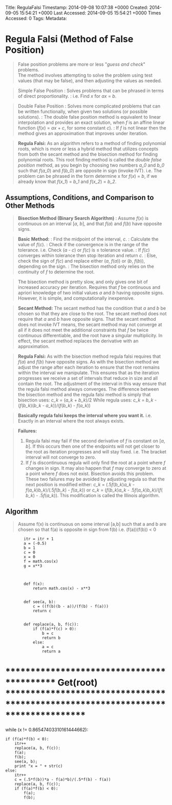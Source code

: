 Title: RegulaFalsi
Timestamp: 2014-09-08 10:07:38 +0000
Created: 2014-09-05 15:54:21 +0000
Last Accessed: 2014-09-05 15:54:21 +0000
Times Accessed: 0
Tags: 
Metadata: 
# Regula Falsi (Method of False Position) #


>	False position problems are more or less "*guess and check*" problems. <br />
>	The method involves attempting to solve the problem using test values (that may be false), and then adjusting the values as needed. <br />

>	Simple False Position
>	:	Solves problems that can be phrased in terms of direct proportionality. 
>	:	i.e. Find *x* for *ax* = *b*. 

>	Double False Position 
>	:	Solves more complicated problems that can be written functionally, when given two solutions (or possible solutions). 
>	:	The double false position method is equivalent to linear interpolation and provides an exact solution, when *f* is an affine linear function (*f*(*x*) = *ax* + *c*, for some constant *c*). 
>	:	If *f* is not linear then the method gives an approximation that improves under iteration. 

>	**Regula Falsi:**
>	As an algorithm refers to a method of finding polynomial roots, which is more or less a hybrid method that utilizes concepts from both the secant method and the bisection method for finding polynomial roots. 
>	This root finding method is called the *double false position* method, as you begin by choosing two numbers *a_0* and *b_0* such that *f*(*a_0*) and *f*(*b_0*) are opposite in sign (invoke IVT). 
>	i.e. The problem can be phrased in the form determine x for *f*(*x*) = *b*, if we already know that *f*(*x_1*) = *b_1* and *f*(*x_2*) = *b_2*. 

## Assumptions, Conditions, and Comparison to Other Methods ##

>	**Bisection Method (Binary Search Algorithm)**
>	:	Assume *f*(*x*) is continuous on an interval [*a*, *b*], and that *f*(*a*) and *f*(*b*) have opposite signs. 

>	**Basic Method:** 
>	:	Find the midpoint of the interval, *c*.
>	:	Calculate the value of *f*(*c*). 
>	:	Check if the convergence is in the range of the tolerance. i.e. Check (*a* - *c*) or *f*(*c*) is ≤ tolerance value. 
>	:	If *f*(*c*) converges within tolerance then stop iteration and return *c*.
>	:	Else, check the sign of *f*(*c*) and replace either (*a*, *f*(*a*)) or (*b*, *f*(*b*)), depending on the sign. 
>	:	The bisection method only relies on the continuity of *f* to determine the root.  

>	The bisection method is pretty slow, and only gives one bit of increased accuracy per iteration. Requires that *f* be continuous and apriori knowledge of two initial values *a* and *b* having opposite signs. However, it is simple, and computationally inexpensive. 

>	**Secant Method:**
>	The secant method has the condition that *a* and *b* be chosen so that they are close to the root. The secant method does not require that *a* and *b* have opposite signs.
>	That the secant method does not invoke IVT means, the secant method may not converge at all if it does not meet the additional constraints that *f* be twice continuous differentiable, and the root have a singular multiplicity. 
>	In effect, the secant method replaces the derivative with an approximation. 

>	**Regula Falsi:**
>	As with the bisection method regula falsi requires that *f*(*a*) and *f*(*b*) have opposite signs. 
>	As with the bisection method we adjust the range after each iteration to ensure that the root remains within the interval we manipulate. This ensures that as the iteration progresses we receive a set of intervals that reduce in size and all contain the root. 
>	The adjustment of the interval in this way ensure that the regula falsi method always converges. 
>	The difference between the bisection method and the regula falsi method is simply that bisection uses:
>	*c_k* = (*a_k* + *b_k*)/2
>	While regula uses:
>	*c_k* = *b_k* - (*f*(*b_k*)(*b_k* - *a_k*))/(*f*(*b_k*) - *f*(*a_k*))

>	
>	**Basically regula falsi keeps the interval where you want it.** 
>	i.e. Exactly in an interval where the root always exists. <br />

>	**Failures:**
>	1.	Regula falsi may fail if the second derivative of *f* is constant on [*a*, *b*]. If this occurs then one of the endpoints will not get closer to the root as iteration progresses and will stay fixed. i.e. The bracket interval will not converge to zero. 
>	2.	If *f* is discontinuous regula will only find the root at a point where *f* changes in sign. It may also happen that *f* may converge to zero at a point where *f* does not exist. Bisection avoids this problem. 
>	These two failures may be avoided by adjusting regula so that the next position is modified either:
>	*c_k* = (.5*f*(*b_k*)*a_k* - *f*(*a_k*)*b_k*)/(.5*f*(*b_k*) - *f*(*a_k*))
>	or
>	*c_k* = (*f*(*b_k*)*a_k* - .5*f*(*a_k*)*b_k*)/(*f*( *b_k*) - .5*f*(*a_k*)).
>	This modification is called the Illinois algorithm. 



## Algorithm ##

>	Assume f(x) is continuous on some interval [a,b] such that a and b are chosen so 
>	that f(a) is opposite in sign from f(b)
>	i.e. (f(a))(f(b)) < 0
			
			itr = itr + 1
			a = (-0.5)
			b = 1
			c = 0
			x = 0
			f = math.cos(x)
			g = x**3
			


			def f(x):
				return math.cos(x) - x**3


			def see(a, b):
				c = ((f(b)(b - a))/(f(b) - f(a)))
				return c

			
			def replace(a, b, f(c)):
				if (f(a)*f(c) > 0):
					b = c
					return b
				else:
					a = c
					return a


#	****************************************** Get(root) ********************************************************************************

while (x != 0.86547403310161444662):

	if (f(a)*f(b) < 0):
		itr++
		replace(a, b, f(c)):
		f(a);
		f(b);
		see(a, b);
		print "x = " + str(c)
	else:
		itr++
		c = (.5*f(b))*a - f(a)*b)/(.5*f(b) - f(a))
		replace(a, b, f(c));
		if (f(a)*f(b) < 0):
			f(a);
			f(b);
			

		



